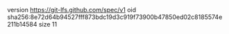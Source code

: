 version https://git-lfs.github.com/spec/v1
oid sha256:8e72d64b94527fff873bdc19d3c919f73900b47850ed02c8185574e211b14584
size 11
